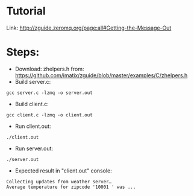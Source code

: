 # Tutorial
Link: http://zguide.zeromq.org/page:all#Getting-the-Message-Out

# Steps:
* Download: zhelpers.h from: https://github.com/imatix/zguide/blob/master/examples/C/zhelpers.h
* Build server.c: 
```
gcc server.c -lzmq -o server.out
```
* Build client.c: 
```
gcc client.c -lzmq -o client.out
```
* Run client.out:
```
./client.out
```
* Run server.out:
```
./server.out
```
* Expected result in "client.out" console:
```
Collecting updates from weather server…
Average temperature for zipcode '10001 ' was ...
```
